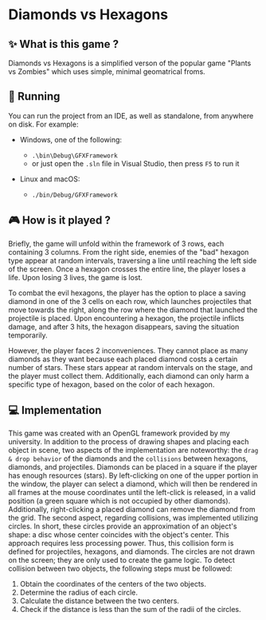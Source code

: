 # Diamonds vs Hexagons

## :sparkles: What is this game ?

Diamonds vs Hexagons is a simplified verson of the popular game "Plants vs Zombies" which uses simple, minimal geomatrical froms.



## :rocket: Running

You can run the project from an IDE, as well as standalone, from anywhere on disk. For example:

-   Windows, one of the following:
    -   `.\bin\Debug\GFXFramework`
    -   or just open the `.sln` file in Visual Studio, then press `F5` to run it

-   Linux and macOS:
    -   `./bin/Debug/GFXFramework`

## :video_game: How is it played ?

Briefly, the game will unfold within the framework of 3 rows, each containing 3 columns. From the right side, enemies of the "bad" hexagon type appear at random intervals, traversing a line until reaching the left side of the screen. Once a hexagon crosses the entire line, the player loses a life. Upon losing 3 lives, the game is lost.

To combat the evil hexagons, the player has the option to place a saving diamond in one of the 3 cells on each row, which launches projectiles that move towards the right, along the row where the diamond that launched the projectile is placed. Upon encountering a hexagon, the projectile inflicts damage, and after 3 hits, the hexagon disappears, saving the situation temporarily.

However, the player faces 2 inconveniences. They cannot place as many diamonds as they want because each placed diamond costs a certain number of stars. These stars appear at random intervals on the stage, and the player must collect them. Additionally, each diamond can only harm a specific type of hexagon, based on the color of each hexagon.

## :computer: Implementation
This game was created with an OpenGL framework provided by my university. In addition to the process of drawing shapes and placing each object in scene, two aspects of the implementation are noteworthy: the `drag & drop behavior` of the diamonds and the `collisions` between hexagons, diamonds, and projectiles. Diamonds can be placed in a square if the player has enough resources (stars). By left-clicking on one of the upper portion in the window, the player can select a diamond, which will then be rendered in all frames at the mouse coordinates until the left-click is released, in a valid position (a green square which is not occupied by other diamonds). Additionally, right-clicking a placed diamond can remove the diamond from the grid. The second aspect, regarding collisions, was implemented utilizing circles. In short, these circles provide an approximation of an object's shape: a disc whose center coincides with the object's center. This approach requires less processing power. Thus, this collision form is defined for projectiles, hexagons, and diamonds. The circles are not drawn on the screen; they are only used to create the game logic. To detect collision between two objects, the following steps must be followed:
1) Obtain the coordinates of the centers of the two objects.
2) Determine the radius of each circle.
3) Calculate the distance between the two centers.
4) Check if the distance is less than the sum of the radii of the circles.


